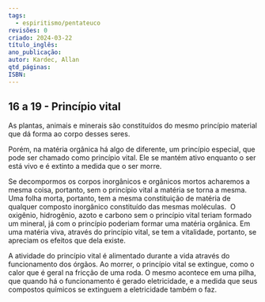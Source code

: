 ```yaml
---
tags:
  - espiritismo/pentateuco
revisões: 0
criado: 2024-03-22
título_inglês: 
ano_publicação: 
autor: Kardec, Allan
qtd_páginas: 
ISBN:
---
```

## 16 a 19 - Princípio vital

As plantas, animais e minerais são constituídos do mesmo princípio material que dá forma ao corpo desses seres.

Porém, na matéria orgânica há algo de diferente, um princípio especial, que pode ser chamado como princípio vital. Ele se mantém ativo enquanto o ser está vivo e é extinto a medida que o ser morre.

Se decompormos os corpos inorgânicos e orgânicos mortos acharemos a mesma coisa, portanto, sem o princípio vital a matéria se torna a mesma. Uma folha morta, portanto, tem a mesma constituição de matéria de qualquer composto inorgânico constituído das mesmas moléculas.  O oxigênio, hidrogênio, azoto e carbono sem o princípio vital teriam formado um mineral, já com o princípio poderiam formar uma matéria orgânica. Em uma matéria viva, através do princípio vital, se tem a vitalidade, portanto, se apreciam os efeitos que dela existe.

A atividade do princípio vital é alimentado durante a vida através do funcionamento dos órgãos. Ao morrer, o princípio vital se extingue, como o calor que é geral na fricção de uma roda. O mesmo acontece em uma pilha, que quando há o funcionamento é gerado eletricidade, e a medida que seus compostos químicos se extinguem a eletricidade também o faz.

